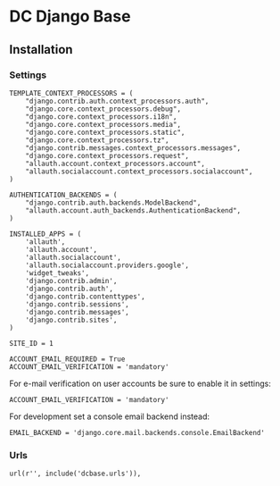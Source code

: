 # DC Django Base

## Installation

### Settings

    TEMPLATE_CONTEXT_PROCESSORS = (
        "django.contrib.auth.context_processors.auth",
        "django.core.context_processors.debug",
        "django.core.context_processors.i18n",
        "django.core.context_processors.media",
        "django.core.context_processors.static",
        "django.core.context_processors.tz",
        "django.contrib.messages.context_processors.messages",
        "django.core.context_processors.request",
        "allauth.account.context_processors.account",
        "allauth.socialaccount.context_processors.socialaccount",
    )
     
    AUTHENTICATION_BACKENDS = (
        "django.contrib.auth.backends.ModelBackend",
        "allauth.account.auth_backends.AuthenticationBackend",
    )
    
    INSTALLED_APPS = (
        'allauth',
        'allauth.account',
        'allauth.socialaccount',
        'allauth.socialaccount.providers.google',
        'widget_tweaks',
        'django.contrib.admin',
        'django.contrib.auth',
        'django.contrib.contenttypes',
        'django.contrib.sessions',
        'django.contrib.messages',
        'django.contrib.sites',
    )
    
    SITE_ID = 1
    
    ACCOUNT_EMAIL_REQUIRED = True
    ACCOUNT_EMAIL_VERIFICATION = 'mandatory'

For e-mail verification on user accounts be sure to enable it in settings:

    ACCOUNT_EMAIL_VERIFICATION = 'mandatory'

For development set a console email backend instead:

    EMAIL_BACKEND = 'django.core.mail.backends.console.EmailBackend' 

### Urls

    url(r'', include('dcbase.urls')),
